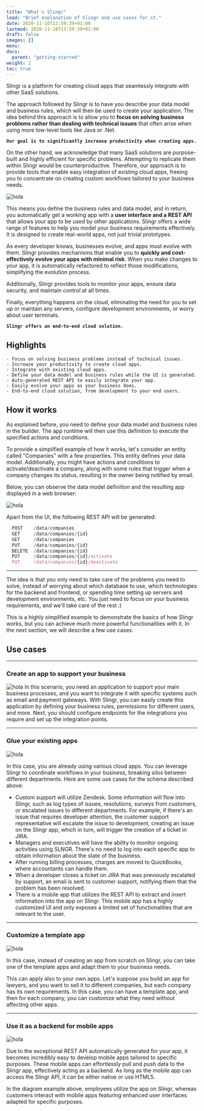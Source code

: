 ```yaml
---
title: "What's Slingr"
lead: "Brief explanation of Slingr and use cases for it."
date: 2020-11-16T13:59:39+01:00
lastmod: 2020-11-16T13:59:39+01:00
draft: false
images: []
menu:
docs:
  parent: "getting-started"
weight: 2
toc: true
---
```

Slingr is a platform for creating cloud apps that seamlessly integrate with other SaaS solutions.

The approach followed by Slingr is to have you describe your data model and business rules, which will then be used to create your application. The idea behind this approach is to allow you to **focus on solving business problems rather than dealing with technical issues** that often arise when using more low-level tools like Java or .Net.

**`Our goal is to significantly increase productivity when creating apps.`**

On the other hand, we acknowledge that many SaaS solutions are purpose-built and highly efficient for specific problems. Attempting to replicate them within Slingr would be counterproductive. Therefore, our approach is to provide tools that enable easy integration of existing cloud apps, freeing you to concentrate on creating custom workflows tailored to your business needs.

![hola](/slingrDoc/images/vendor/whats-slingr-stack.png)

This means you define the business rules and data model, and in return, you automatically get a working app with a **user interface and a REST API** that allows your app to be used by other applications. Slingr offers a wide range of features to help you model your business requirements effectively. It is designed to create real-world apps, not just trivial prototypes.

As every developer knows, businesses evolve, and apps must evolve with them. Slingr provides mechanisms that enable you to **quickly and cost-effectively evolve your apps with minimal risk**. When you make changes to your app, it is automatically refactored to reflect those modifications, simplifying the evolution process.

Additionally, Slingr provides tools to monitor your apps, ensure data security, and maintain control at all times.

Finally, everything happens on the cloud, eliminating the need for you to set up or maintain any servers, configure development environments, or worry about user terminals. 

**`Slingr offers an end-to-end cloud solution.`**

## **Highlights**

    - Focus on solving business problems instead of technical issues.
    - Increase your productivity to create cloud apps.
    - Integrate with existing cloud apps.
    - Define your data model and business rules while the UI is generated.
    - Auto-generated REST API to easily integrate your app.
    - Easily evolve your apps as your business does.
    - End-to-end cloud solution, from development to your end users.

## **How it works**

As explained before, you need to define your data model and business rules in the builder. The app runtime will then use this definition to execute the specified actions and conditions.

To provide a simplified example of how it works, let's consider an entity called "Companies" with a few properties. This entity defines your data model. Additionally, you might have actions and conditions to activate/deactivate a company, along with some rules that trigger when a company changes its status, resulting in the owner being notified by email.

Below, you can observe the data model definition and the resulting app displayed in a web browser:

![hola](/slingrDoc/images/vendor/how-it-works.png)

Apart from the UI, the following REST API will be generated:

```js
  POST    /data/companies
  GET     /data/companies/{id}
  GET     /data/companies
  PUT     /data/companies/{id}
  DELETE  /data/companies/{id}
  PUT     /data/companies/{id}/activate
  PUT     /data/companies/{id}/deactivate
```

---

The idea is that you only need to take care of the problems you need to solve, instead of worrying about which database to use, which technologies for the backend and frontend, or spending time setting up servers and development environments, etc. You just need to focus on your business requirements, and we'll take care of the rest :)

This is a highly simplified example to demonstrate the basics of how Slingr works, but you can achieve much more powerful functionalities with it. In the next section, we will describe a few use cases.

## **Use cases**
---

### Create an app to support your business
![hola](/slingrDoc/images/vendor/use-case.png)
In this scenario, you need an application to support your main business processes, and you want to integrate it with specific systems such as email and payment gateways. With Slingr, you can easily create this application by defining your business rules, permissions for different users, and more. Next, you should configure endpoints for the integrations you require and set up the integration points.

---

### Glue your existing apps
![hola](/slingrDoc/images/vendor/glue.png)

In this case, you are already using various cloud apps. You can leverage Slingr to coordinate workflows in your business, breaking silos between different departments. Here are some use cases for the schema described above:

- Custom support will utilize Zendesk. Some information will flow into Slingr, such as log types of issues, resolutions, surveys from customers, or escalated issues to different departments. For example, if there's an issue that requires developer attention, the customer support representative will escalate the issue to development, creating an issue on the Slingr app, which in turn, will trigger the creation of a ticket in JIRA.
- Managers and executives will have the ability to monitor ongoing activities using SLNGR. There's no need to log into each specific app to obtain information about the state of the business.
- After running billing processes, charges are moved to QuickBooks, where accountants can handle them.
- When a developer closes a ticket on JIRA that was previously escalated by support, an email is sent to customer support, notifying them that the problem has been resolved.
- There is a mobile app that utilizes the REST API to extract and insert information into the app on Slingr. This mobile app has a highly customized UI and only exposes a limited set of functionalities that are relevant to the user.

---

### Customize a template app

![hola](/slingrDoc/images/vendor/customize.png)

In this case, instead of creating an app from scratch on Slingr, you can take one of the template apps and adapt them to your business needs.

This can apply also to your own apps. Let's suppose you build an app for lawyers, and you want to sell it to different companies, but each company has its own requirements. In this case, you can have a template app, and then for each company, you can customize what they need without affecting other apps.

---

### Use it as a backend for mobile apps

![hola](/slingrDoc/images/vendor/useit.png)

Due to the exceptional REST API automatically generated for your app, it becomes incredibly easy to develop mobile apps tailored to specific purposes. These mobile apps can effortlessly pull and push data to the Slingr app, effectively acting as a backend. As long as the mobile app can access the Slingr API, it can be either native or use HTML5.

In the diagram example above, employees utilize the app on Slingr, whereas customers interact with mobile apps featuring enhanced user interfaces adapted for specific purposes.
